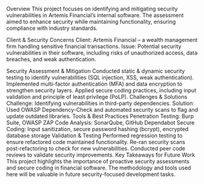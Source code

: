 Overview
This project focuses on identifying and mitigating security vulnerabilities in Artemis Financial’s internal software. The assessment aimed to enhance security while maintaining functionality, ensuring compliance with industry standards.

Client & Security Concerns
Client: Artemis Financial – a wealth management firm handling sensitive financial transactions.
Issue: Potential security vulnerabilities in their software, including risks of unauthorized access, data breaches, and weak authentication.

Security Assessment & Mitigation
Conducted static & dynamic security testing to identify vulnerabilities (SQL injection, XSS, weak authentication).
Implemented multi-factor authentication (MFA) and data encryption to strengthen security layers.
Applied secure coding practices, including input validation and principle of least privilege (PoLP).
Challenges & Solutions
Challenge: Identifying vulnerabilities in third-party dependencies.
Solution: Used OWASP Dependency-Check and automated security scans to flag and update outdated libraries.
Tools & Best Practices
Penetration Testing: Burp Suite, OWASP ZAP
Code Analysis: SonarQube, GitHub Dependabot
Secure Coding: Input sanitization, secure password hashing (bcrypt), encrypted database storage
Validation & Testing
Performed regression testing to ensure refactored code maintained functionality.
Re-ran security scans post-refactoring to check for new vulnerabilities.
Conducted peer code reviews to validate security improvements.
Key Takeaways for Future Work
This project highlights the importance of proactive security assessments and secure coding in financial software. The methodology and tools used here will be valuable in future security-focused development tasks.

